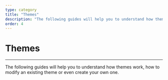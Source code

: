 ```yaml
---
type: category
title: "Themes"
description: "The following guides will help you to understand how themes work, how to modify an existing theme or even create your own one."
order: 4
---
```


# Themes
---

The following guides will help you to understand how themes work, how to modify an existing theme or even create your own one.
